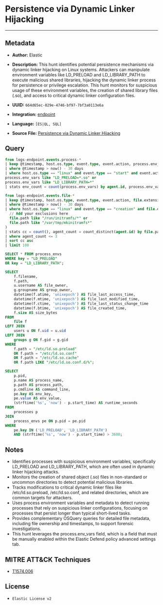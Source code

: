 # Persistence via Dynamic Linker Hijacking

---

## Metadata

- **Author:** Elastic
- **Description:** This hunt identifies potential persistence mechanisms via dynamic linker hijacking on Linux systems. Attackers can manipulate environment variables like LD_PRELOAD and LD_LIBRARY_PATH to execute malicious shared libraries, hijacking the dynamic linker process for persistence or privilege escalation. This hunt monitors for suspicious usage of these environment variables, the creation of shared library files (.so), and access to critical dynamic linker configuration files.

- **UUID:** `664d65ec-029e-4746-bf97-7bf3a0113e6a`
- **Integration:** [endpoint](https://docs.elastic.co/integrations/endpoint)
- **Language:** `[ES|QL, SQL]`
- **Source File:** [Persistence via Dynamic Linker Hijacking](../queries/persistence_via_dynamic_linker_hijacking.toml)

## Query

```sql
from logs-endpoint.events.process-*
| keep @timestamp, host.os.type, event.type, event.action, process.env_vars, agent.id
| where @timestamp > now() - 30 days
| where host.os.type == "linux" and event.type == "start" and event.action == "exec" and
process.env_vars like "LD_PRELOAD=*.so" or
process.env_vars like "LD_LIBRARY_PATH=*"
| stats env_count = count(process.env_vars) by agent.id, process.env_vars
```

```sql
from logs-endpoint.events.file-*
| keep @timestamp, host.os.type, event.type, event.action, file.extension, file.path, process.executable, agent.id
| where @timestamp > now() - 30 days
| where host.os.type == "linux" and event.type == "creation" and file.extension == "so" and not (
  // Add your exclusions here
  file.path like "/run/initramfs/*" or
  file.path like "/var/tmp/mkinitramfs*"
)
| stats cc = count(), agent_count = count_distinct(agent.id) by file.path, process.executable
| where agent_count <= 3
| sort cc asc
| limit 100
```

```sql
SELECT * FROM process_envs
WHERE key = "LD_PRELOAD"
OR key = "LD_LIBRARY_PATH";
```

```sql
SELECT
    f.filename,
    f.path,
    u.username AS file_owner,
    g.groupname AS group_owner,
    datetime(f.atime, 'unixepoch') AS file_last_access_time,
    datetime(f.mtime, 'unixepoch') AS file_last_modified_time,
    datetime(f.ctime, 'unixepoch') AS file_last_status_change_time
    datetime(f.btime, 'unixepoch') AS file_created_time,
    f.size AS size_bytes
FROM
    file f
LEFT JOIN
    users u ON f.uid = u.uid
LEFT JOIN
    groups g ON f.gid = g.gid
WHERE
    f.path = "/etc/ld.so.preload"
    OR f.path = "/etc/ld.so.conf"
    OR f.path = "/etc/ld.so.cache"
    OR f.path LIKE "/etc/ld.so.conf.d/%";
```

```sql
SELECT 
    p.pid,
    p.name AS process_name,
    p.path AS process_path,
    p.cmdline AS command_line,
    pe.key AS env_key,
    pe.value AS env_value,
    (strftime('%s', 'now') - p.start_time) AS runtime_seconds
FROM 
    processes p
JOIN 
    process_envs pe ON p.pid = pe.pid
WHERE 
    pe.key IN ('LD_PRELOAD', 'LD_LIBRARY_PATH')
    AND (strftime('%s', 'now') - p.start_time) > 3600;
```

## Notes

- Identifies processes with suspicious environment variables, specifically LD_PRELOAD and LD_LIBRARY_PATH, which are often used in dynamic linker hijacking attacks.
- Monitors the creation of shared object (.so) files in non-standard or uncommon directories to detect potential malicious libraries.
- Tracks modifications to critical dynamic linker files like /etc/ld.so.preload, /etc/ld.so.conf, and related directories, which are common targets for attackers.
- Uses process environment variables and metadata to detect running processes that rely on suspicious linker configurations, focusing on processes that persist longer than typical short-lived tasks.
- Provides complementary OSQuery queries for detailed file metadata, including file ownership and timestamps, to support forensic investigations.
- This hunt leverages the process.env_vars field, which is a field that must be manually enabled within the Elastic Defend policy advanced settings tab.

## MITRE ATT&CK Techniques

- [T1574.006](https://attack.mitre.org/techniques/T1574/006)

## License

- `Elastic License v2`

